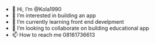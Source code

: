 - 👋 Hi, I’m @Kola1990
- 👀 I’m interested in building an app
- 🌱 I’m currently learning front end develpment
- 💞️ I’m looking to collaborate on building educational app
- 📫 How to reach me 08161736613

<!---
Kola1990/Kola1990 is a ✨ special ✨ repository because its `README.md` (this file) appears on your GitHub profile.
You can click the Preview link to take a look at your changes.
--->
